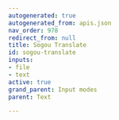 ```yaml
---
autogenerated: true
autogenerated_from: apis.json
nav_order: 978
redirect_from: null
title: Sogou Translate
id: sogou-translate
inputs:
- file
- text
active: true
grand_parent: Input modes
parent: Text

---
```


